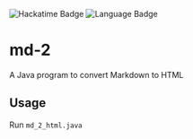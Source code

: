 ![Hackatime Badge](https://hackatime-badge.hackclub.com/U0812AA7ELD/md-2?color=f89820)
![Language Badge](https://img.shields.io/badge/language-Java-5382a1)
# md-2
A Java program to convert Markdown to HTML

## Usage
Run `md_2_html.java`
